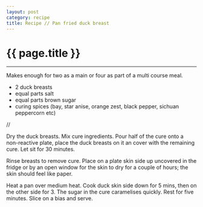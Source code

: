 ```yaml
---
layout: post
category: recipe
title: Recipe // Pan fried duck breast
---
```


{{ page.title }}
================


---

Makes enough for two as a main or four as part of a multi course meal.

- 2 duck breasts
- equal parts salt
- equal parts brown sugar
- curing spices (bay, star anise, orange zest, black pepper, sichuan peppercorn etc)

//

Dry the duck breasts. Mix cure ingredients. Pour half of the cure onto a non-reactive plate, place the duck breasts on it an cover with the remaining cure. Let sit for 30 minutes.

Rinse breasts to remove cure. Place on a plate skin side up uncovered in the fridge or by an open window for the skin to dry for a couple of hours; the skin should feel like paper.

Heat a pan over medium heat. Cook duck skin side down for 5 mins, then on the other side for 3. The sugar in the cure caramelises quickly. Rest for five minutes. Slice on a bias and serve.
